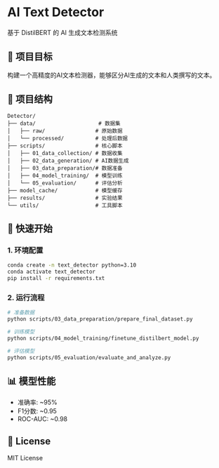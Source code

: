 # AI Text Detector

基于 DistilBERT 的 AI 生成文本检测系统

## 🎯 项目目标

构建一个高精度的AI文本检测器，能够区分AI生成的文本和人类撰写的文本。

## 📁 项目结构

```
Detector/
├── data/                    # 数据集
│   ├── raw/                # 原始数据
│   └── processed/          # 处理后数据
├── scripts/                # 核心脚本
│   ├── 01_data_collection/ # 数据收集
│   ├── 02_data_generation/ # AI数据生成
│   ├── 03_data_preparation/# 数据准备
│   ├── 04_model_training/  # 模型训练
│   └── 05_evaluation/      # 评估分析
├── model_cache/            # 模型缓存
├── results/                # 实验结果
└── utils/                  # 工具脚本
```

## 🚀 快速开始

### 1. 环境配置
```bash
conda create -n text_detector python=3.10
conda activate text_detector
pip install -r requirements.txt
```

### 2. 运行流程
```bash
# 准备数据
python scripts/03_data_preparation/prepare_final_dataset.py

# 训练模型
python scripts/04_model_training/finetune_distilbert_model.py

# 评估模型
python scripts/05_evaluation/evaluate_and_analyze.py
```

## 📊 模型性能

- 准确率: ~95%
- F1分数: ~0.95
- ROC-AUC: ~0.98

## 📝 License

MIT License
